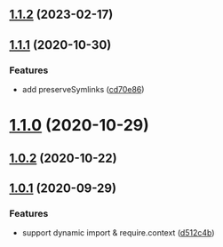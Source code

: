 ## [1.1.2](https://github.com/imcuttle/detect-dep/compare/v1.1.1...v1.1.2) (2023-02-17)

## [1.1.1](https://github.com/imcuttle/detect-dep/compare/v1.1.0...v1.1.1) (2020-10-30)

### Features

- add preserveSymlinks ([cd70e86](https://github.com/imcuttle/detect-dep/commit/cd70e86c7ddf1be13292efa45c9862653723c9cf))

# [1.1.0](https://github.com/imcuttle/detect-dep/compare/v1.0.2...v1.1.0) (2020-10-29)

## [1.0.2](https://github.com/imcuttle/detect-dep/compare/v1.0.1...v1.0.2) (2020-10-22)

## [1.0.1](https://github.com/imcuttle/detect-dep/compare/d512c4b41236344cd47bf500e50fe8fbce10d560...v1.0.1) (2020-09-29)

### Features

- support dynamic import & require.context ([d512c4b](https://github.com/imcuttle/detect-dep/commit/d512c4b41236344cd47bf500e50fe8fbce10d560))
